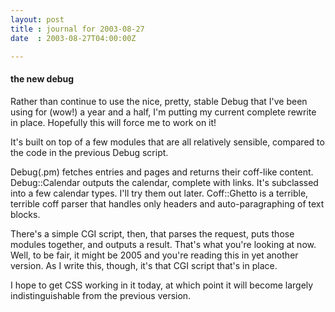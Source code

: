 ```yaml
---
layout: post
title : journal for 2003-08-27
date  : 2003-08-27T04:00:00Z

---
```

<h4>the new debug</h4>Rather than continue to use the nice, pretty, stable Debug that I've been using for (wow!) a year and a half, I'm putting my current complete rewrite in place. Hopefully this will force me to work on it!

It's built on top of a few modules that are all relatively sensible, compared to the code in the previous Debug script.

Debug(.pm) fetches entries and pages and returns their coff-like content. Debug::Calendar outputs the calendar, complete with links.  It's subclassed into a few calendar types.  I'll try them out later.  Coff::Ghetto is a terrible, terrible coff parser that handles only headers and auto-paragraphing of text blocks.

There's a simple CGI script, then, that parses the request, puts those modules together, and outputs a result.  That's what you're looking at now.  Well, to be fair, it might be 2005 and you're reading this in yet another version.  As I write this, though, it's that CGI script that's in place.

I hope to get CSS working in it today, at which point it will become largely indistinguishable from the previous version.

